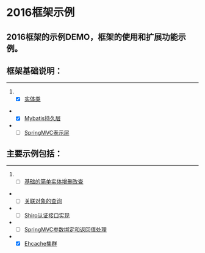 2016框架示例
=========================

2016框架的示例DEMO，框架的使用和扩展功能示例。
---------------------------

## 框架基础说明：
---------------------------
1. - [x] [实体类](wiki/base/entity.md)
* - [x] [Mybatis持久层](wiki/base/mybatis.md)
* - [ ] [SpringMVC表示层](wiki/base/springmvc.md)

## 主要示例包括：
---------------------------
1. - [ ] [基础的简单实体增删改查](wiki/demo/base.md)
* - [ ] [关联对象的查询](wiki/demo/relevance.md)
* - [ ] [Shiro认证接口实现](wiki/demo/shiro.md)
* - [ ] [SpringMVC参数绑定和返回值处理](wiki/demo/binder.md)
* - [x] [Ehcache集群](wiki/demo/ehcache.md)
